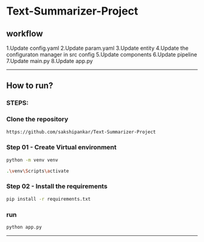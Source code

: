 # Text-Summarizer-Project
## workflow

1.Update config.yaml
2.Update param.yaml
3.Update entity
4.Update the configuraton manager in src config
5.Update components
6.Update pipeline
7.Update main.py
8.Update app.py

---
## How to run?

### STEPS:

### Clone the repository 
```bash 
https://github.com/sakshipankar/Text-Summarizer-Project
```
### Step 01 - Create  Virtual environment 
```bash 
python -m venv venv

.\venv\Scripts\activate 
```

### Step 02 - Install the requirements
```bash 
pip install -r requirements.txt
```

### run 
``` bash 
python app.py
```
---









